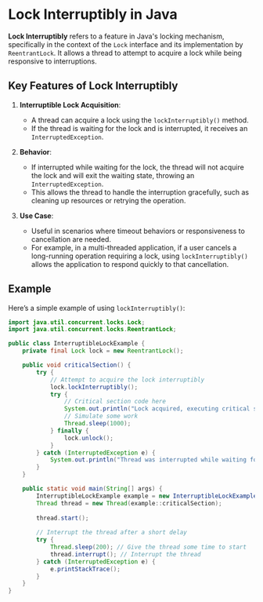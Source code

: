 # Lock Interruptibly in Java

**Lock Interruptibly** refers to a feature in Java's locking mechanism, specifically in the context of the `Lock` interface and its implementation by `ReentrantLock`. It allows a thread to attempt to acquire a lock while being responsive to interruptions.

## Key Features of Lock Interruptibly

1. **Interruptible Lock Acquisition**:
    - A thread can acquire a lock using the `lockInterruptibly()` method.
    - If the thread is waiting for the lock and is interrupted, it receives an `InterruptedException`.

2. **Behavior**:
    - If interrupted while waiting for the lock, the thread will not acquire the lock and will exit the waiting state, throwing an `InterruptedException`.
    - This allows the thread to handle the interruption gracefully, such as cleaning up resources or retrying the operation.

3. **Use Case**:
    - Useful in scenarios where timeout behaviors or responsiveness to cancellation are needed.
    - For example, in a multi-threaded application, if a user cancels a long-running operation requiring a lock, using `lockInterruptibly()` allows the application to respond quickly to that cancellation.

## Example

Here’s a simple example of using `lockInterruptibly()`:

```java
import java.util.concurrent.locks.Lock;
import java.util.concurrent.locks.ReentrantLock;

public class InterruptibleLockExample {
    private final Lock lock = new ReentrantLock();

    public void criticalSection() {
        try {
            // Attempt to acquire the lock interruptibly
            lock.lockInterruptibly();
            try {
                // Critical section code here
                System.out.println("Lock acquired, executing critical section.");
                // Simulate some work
                Thread.sleep(1000);
            } finally {
                lock.unlock();
            }
        } catch (InterruptedException e) {
            System.out.println("Thread was interrupted while waiting for the lock.");
        }
    }

    public static void main(String[] args) {
        InterruptibleLockExample example = new InterruptibleLockExample();
        Thread thread = new Thread(example::criticalSection);
        
        thread.start();
        
        // Interrupt the thread after a short delay
        try {
            Thread.sleep(200); // Give the thread some time to start
            thread.interrupt(); // Interrupt the thread
        } catch (InterruptedException e) {
            e.printStackTrace();
        }
    }
}
